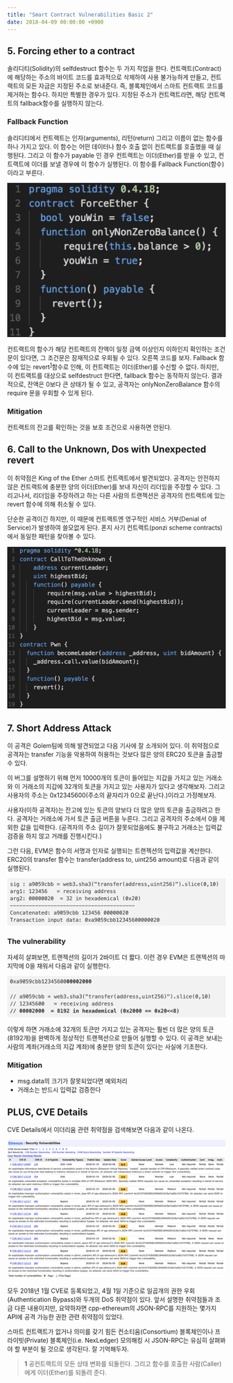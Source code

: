 ```yaml
---
title: "Smart Contract Vulnerabilities Basic 2"
date: 2018-04-09 00:00:00 +0900
---
```


## 5. Forcing ether to a contract
솔리디티(Solidity)의 selfdestruct 함수는 두 가지 작업을 한다. 컨트랙트(Contract)에 해당하는 주소의 바이트 코드를 효과적으로 삭제하여 사용 불가능하게 만들고, 컨트랙트의 모든 자금은 지정된 주소로 보내준다. 즉, 블록체인에서 스마트 컨트랙트 코드를 제거하는 함수다. 하지만 특별한 경우가 있다. 지정된 주소가 컨트랙트라면, 해당 컨트랙트의 fallback함수를 실행하지 않는다.

### Fallback Function
솔리디티에서 컨트랙트는 인자(arguments), 리턴(return) 그리고 이름이 없는 함수를 하나 가지고 있다. 이 함수는 어떤 데이터나 함수 호출 없이 컨트랙트를 호출했을 때 실행된다. 그리고 이 함수가 payable 인 경우 컨트랙트는 이더(Ether)를 받을 수 있고, 컨트랙트에 이더를 보낼 경우에 이 함수가 실행된다. 이 함수를 Fallback Function(함수)이라고 부른다.

![00](/assets/images/posts/20180409SmartContractVulnerabilitiesBasic2/00.png)

컨트랙트의 함수가 해당 컨트랙트의 잔액이 일정 금액 이상인지 이하인지 확인하는 조건문이 있다면, 그 조건문은 잠재적으로 우회될 수 있다.
오른쪽 코드를 보자. Fallback 함수에 있는 revert<sup id="a1">[1](#footnote1)</sup>함수로 인해, 이 컨트랙트는 이더(Ether)를 수신할 수 없다. 하지만, 이 컨트랙트를 대상으로 selfdestruct 한다면, fallback 함수는 동작하지 않는다. 결과적으로, 잔액은 0보다 큰 상태가 될 수 있고, 공격자는 onlyNonZeroBalance 함수의 require 문을 우회할 수 있게 된다.

### Mitigation
컨트랙트의 잔고를 확인하는 것을 보호 조건으로 사용하면 안된다.

## 6. Call to the Unknown, Dos with Unexpected revert
이 취약점은 King of the Ether 스마트 컨트랙트에서 발견되었다.
공격자는 안전하지 않은 컨트랙트에 충분한 양의 이더(Ether)를 보내 자신이 리더임을 주장할 수 있다. 그리고나서, 리더임을 주장하려고 하는 다른 사람의 트랜젝션은 공격자의 컨트랙트에 있는 revert 함수에 의해 취소될 수 있다. 

단순한 공격이긴 하지만, 이 때문에 컨트랙트엔 영구적인 서비스 거부(Denial of Service)가 발생하여 쓸모없게 된다. 폰지 사기 컨트랙트(ponzi scheme contracts) 에서 동일한 패턴을 찾아볼 수 있다.

![01](/assets/images/posts/20180409SmartContractVulnerabilitiesBasic2/01.png)

## 7. Short Address Attack
이 공격은 Golem팀에 의해 발견되었고 다음 기사에 잘 소개되어 있다. 이 취약점으로 공격자는 transfer 기능을 악용하여 허용하는 것보다 많은 양의 ERC20 토큰을 출금할 수 있다.

이 버그를 설명하기 위해 먼저 10000개의 토큰이 들어있는 지갑을 가지고 있는 거래소와 이 거래소의 지갑에 32개의 토큰을 가지고 있는 사용자가 있다고 생각해보자. 그리고 사용자의 주소는 0x12345600(주소의 끝자리가 0으로 끝난다.)이라고 가정해보자. 

사용자(이하 공격자)는 잔고에 있는 토큰의 양보다 더 많은 양의 토큰을 출금하려고 한다. 공격자는 거래소에 가서 토큰 출금 버튼을 누른다. 그리고 공격자의 주소에서 0을 제외한 값을 입력한다. (공격자의 주소 길이가 잘못되었음에도 불구하고 거래소는 입력값 검증을 하지 않고 거래를 진행시킨다.)

그런 다음, EVM은 함수의 서명과 인자로 실행되는 트랜젝션의 입력값을 계산한다.
ERC20의 transfer 함수는 transfer(address to, uint256 amount)로 다음과 같이 실행된다.

![02](/assets/images/posts/20180409SmartContractVulnerabilitiesBasic2/02.png)

### The vulnerability
자세히 살펴보면, 트랜젝션의 길이가 2바이트 더 짧다. 이런 경우 EVM은 트랜젝션의 마지막에 0을 채워서 다음과 같이 실행한다.

![03](/assets/images/posts/20180409SmartContractVulnerabilitiesBasic2/03.png)

이렇게 하면 거래소에 32개의 토큰만 가지고 있는 공격자는 훨씬 더 많은 양의 토큰(8192개)을 완벽하게 정상적인 트랜젝션으로 만들어 실행할 수 있다. 이 공격은 보내는 사람의 계좌(거래소의 지갑 계좌)에 충분한 양의 토큰이 있다는 사실에 기초한다.

### Mitigation
* msg.data의 크기가 잘못되었다면 예외처리
* 거래소는 반드시 입력값 검증한다

## PLUS, CVE Details
CVE Details에서 이더리움 관련 취약점을 검색해보면 다음과 같이 나온다.

![04](/assets/images/posts/20180409SmartContractVulnerabilitiesBasic2/04.png)

모두 2018년 1월 CVE로 등록되었고, 4월 1일 기준으로 일곱개의 권한 우회(Authentication Bypass)와 두개의 DoS 취약점이 있다. 앞서 설명한 취약점들과 조금 다른 내용이지만, 요약하자면 cpp-ethereum의 JSON-RPC를 지원하는 몇가지 API에 공격 가능한 권한 관련 취약점이 있었다.

스마트 컨트랙트가 없거나 의미를 갖기 힘든 컨소티움(Consortium) 블록체인이나 프라이빗(Private) 블록체인(i.e. NexLedger) 모의해킹 시 JSON-RPC는 유심히 살펴봐야 할 부분이 될 것으로 생각된다. 잘 기억해두자.

><b id="footnote1">1</b> 공컨트랙트의 모든 상태 변화를 되돌린다. 그리고 함수를 호출한 사람(Caller)에게 이더(Ether)를 되돌려 준다.